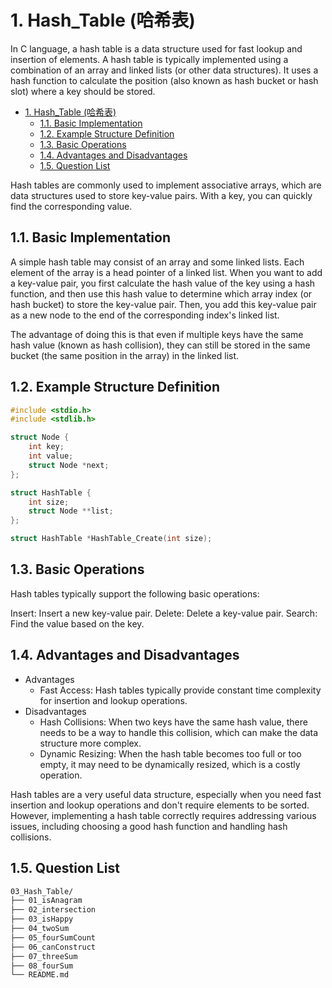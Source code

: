 # 1. Hash_Table (哈希表)

In C language, a hash table is a data structure used for fast lookup and insertion of elements. A hash table is typically implemented using a combination of an array and linked lists (or other data structures). It uses a hash function to calculate the position (also known as hash bucket or hash slot) where a key should be stored.

- [1. Hash\_Table (哈希表)](#1-hash_table-哈希表)
  - [1.1. Basic Implementation](#11-basic-implementation)
  - [1.2. Example Structure Definition](#12-example-structure-definition)
  - [1.3. Basic Operations](#13-basic-operations)
  - [1.4. Advantages and Disadvantages](#14-advantages-and-disadvantages)
  - [1.5. Question List](#15-question-list)

Hash tables are commonly used to implement associative arrays, which are data structures used to store key-value pairs. With a key, you can quickly find the corresponding value.

## 1.1. Basic Implementation

A simple hash table may consist of an array and some linked lists. Each element of the array is a head pointer of a linked list. When you want to add a key-value pair, you first calculate the hash value of the key using a hash function, and then use this hash value to determine which array index (or hash bucket) to store the key-value pair. Then, you add this key-value pair as a new node to the end of the corresponding index's linked list.

The advantage of doing this is that even if multiple keys have the same hash value (known as hash collision), they can still be stored in the same bucket (the same position in the array) in the linked list.

## 1.2. Example Structure Definition

```c
#include <stdio.h>
#include <stdlib.h>

struct Node {
    int key;
    int value;
    struct Node *next;
};

struct HashTable {
    int size;
    struct Node **list;
};

struct HashTable *HashTable_Create(int size);

```

## 1.3. Basic Operations

Hash tables typically support the following basic operations:

Insert: Insert a new key-value pair.
Delete: Delete a key-value pair.
Search: Find the value based on the key.

## 1.4. Advantages and Disadvantages

- Advantages
  - Fast Access: Hash tables typically provide constant time complexity for insertion and lookup operations.
- Disadvantages
  - Hash Collisions: When two keys have the same hash value, there needs to be a way to handle this collision, which can make the data structure more complex.
  - Dynamic Resizing: When the hash table becomes too full or too empty, it may need to be dynamically resized, which is a costly operation.

Hash tables are a very useful data structure, especially when you need fast insertion and lookup operations and don't require elements to be sorted. However, implementing a hash table correctly requires addressing various issues, including choosing a good hash function and handling hash collisions.

## 1.5. Question List

```txt
03_Hash_Table/
├── 01_isAnagram
├── 02_intersection
├── 03_isHappy
├── 04_twoSum
├── 05_fourSumCount
├── 06_canConstruct
├── 07_threeSum
├── 08_fourSum
└── README.md
```
